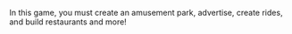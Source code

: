 In this game, you must create an amusement park, advertise, create rides, and build restaurants and more!
